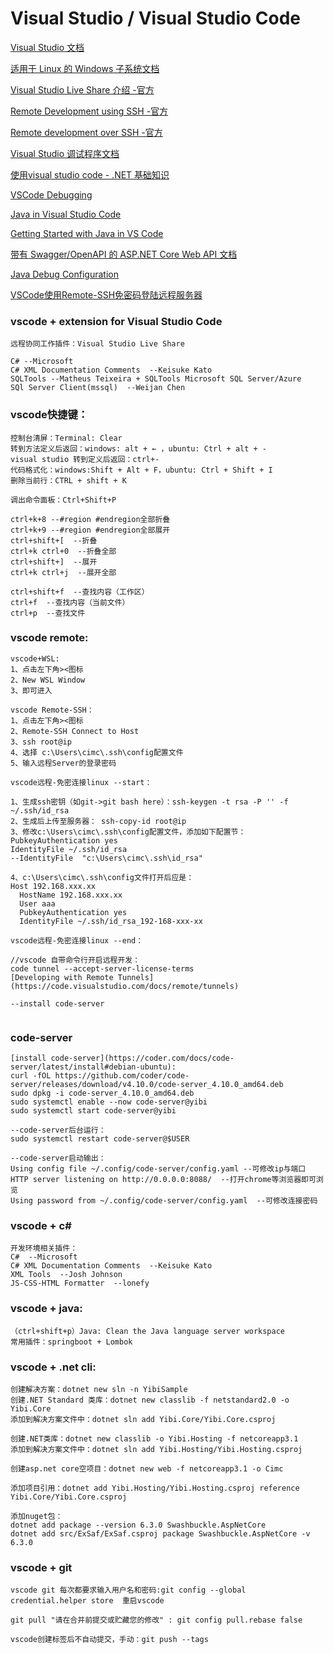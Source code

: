 # Visual Studio / Visual Studio Code

[Visual Studio 文档](https://docs.microsoft.com/zh-cn/visualstudio/windows/?view=vs-2019)

[适用于 Linux 的 Windows 子系统文档](https://docs.microsoft.com/zh-cn/windows/wsl/)

[Visual Studio Live Share 介绍 -官方](https://docs.microsoft.com/zh-cn/visualstudio/liveshare/)

[Remote Development using SSH -官方](https://code.visualstudio.com/docs/remote/ssh)

[Remote development over SSH -官方](https://code.visualstudio.com/docs/remote/ssh-tutorial)

[Visual Studio 调试程序文档](https://docs.microsoft.com/zh-cn/visualstudio/debugger/?view=vs-2019)

[使用visual studio code - .NET 基础知识](https://docs.microsoft.com/zh-cn/dotnet/core/tutorials/library-with-visual-studio-code)

[VSCode Debugging](https://code.visualstudio.com/docs/editor/debugging)

[Java in Visual Studio Code](https://code.visualstudio.com/docs/languages/java)

[Getting Started with Java in VS Code](https://code.visualstudio.com/docs/java/java-tutorial)

[带有 Swagger/OpenAPI 的 ASP.NET Core Web API 文档](https://docs.microsoft.com/zh-cn/aspnet/core/tutorials/web-api-help-pages-using-swagger?view=aspnetcore-6.0)

[Java Debug Configuration](https://github.com/microsoft/vscode-java-debug/blob/master/Configuration.md)

[VSCode使用Remote-SSH免密码登陆远程服务器](https://www.cnblogs.com/pzzrudlf/articles/12287162.html)

### vscode + extension for Visual Studio Code
```
远程协同工作插件：Visual Studio Live Share

C# --Microsoft
C# XML Documentation Comments  --Keisuke Kato
SQLTools --Matheus Teixeira + SQLTools Microsoft SQL Server/Azure
SQl Server Client(mssql)  --Weijan Chen 
```

### vscode快捷键：
```
控制台清屏：Terminal: Clear
转到方法定义后返回：windows: alt + ← ，ubuntu: Ctrl + alt + -
visual studio 转到定义后返回：ctrl+-
代码格式化：windows:Shift + Alt + F，ubuntu: Ctrl + Shift + I
删除当前行：CTRL + shift + K

调出命令面板：Ctrl+Shift+P

ctrl+k+8 --#region #endregion全部折叠
ctrl+k+9 --#region #endregion全部展开
ctrl+shift+[  --折叠
ctrl+k ctrl+0  --折叠全部
ctrl+shift+]  --展开
ctrl+k ctrl+j  --展开全部

ctrl+shift+f  --查找内容（工作区）
ctrl+f  --查找内容（当前文件）
ctrl+p  --查找文件

```

### vscode remote:
```
vscode+WSL:
1、点击左下角><图标
2、New WSL Window
3、即可进入

vscode Remote-SSH：
1、点击左下角><图标
2、Remote-SSH Connect to Host
3、ssh root@ip
4、选择 c:\Users\cimc\.ssh\config配置文件
5、输入远程Server的登录密码

vscode远程-免密连接linux --start：

1、生成ssh密钥（如git->git bash here）：ssh-keygen -t rsa -P '' -f ~/.ssh/id_rsa
2、生成后上传至服务器： ssh-copy-id root@ip
3、修改c:\Users\cimc\.ssh\config配置文件，添加如下配置节：
PubkeyAuthentication yes
IdentityFile ~/.ssh/id_rsa
--IdentityFile  "c:\Users\cimc\.ssh\id_rsa"

4、c:\Users\cimc\.ssh\config文件打开后应是：
Host 192.168.xxx.xx
  HostName 192.168.xxx.xx
  User aaa
  PubkeyAuthentication yes
  IdentityFile ~/.ssh/id_rsa_192-168-xxx-xx

vscode远程-免密连接linux --end：

//vscode 自带命令行开启远程开发：
code tunnel --accept-server-license-terms
[Developing with Remote Tunnels](https://code.visualstudio.com/docs/remote/tunnels)

--install code-server


```

### code-server
```
[install code-server](https://coder.com/docs/code-server/latest/install#debian-ubuntu):
curl -fOL https://github.com/coder/code-server/releases/download/v4.10.0/code-server_4.10.0_amd64.deb
sudo dpkg -i code-server_4.10.0_amd64.deb
sudo systemctl enable --now code-server@yibi
sudo systemctl start code-server@yibi

--code-server后台运行：
sudo systemctl restart code-server@$USER

--code-server启动输出：
Using config file ~/.config/code-server/config.yaml --可修改ip与端口
HTTP server listening on http://0.0.0.0:8088/  --打开chrome等浏览器即可浏览
Using password from ~/.config/code-server/config.yaml  --可修改连接密码

```

### vscode + c#
```
开发环境相关插件：
C#  --Microsoft
C# XML Documentation Comments  --Keisuke Kato
XML Tools  --Josh Johnson
JS-CSS-HTML Formatter  --lonefy

```

### vscode + java:

```
（ctrl+shift+p）Java: Clean the Java language server workspace
常用插件：springboot + Lombok
```

### vscode + .net cli:

```
创建解决方案：dotnet new sln -n YibiSample
创建.NET Standard 类库：dotnet new classlib -f netstandard2.0 -o Yibi.Core
添加到解决方案文件中：dotnet sln add Yibi.Core/Yibi.Core.csproj

创建.NET类库：dotnet new classlib -o Yibi.Hosting -f netcoreapp3.1
添加到解决方案文件中：dotnet sln add Yibi.Hosting/Yibi.Hosting.csproj

创建asp.net core空项目：dotnet new web -f netcoreapp3.1 -o Cimc

添加项目引用：dotnet add Yibi.Hosting/Yibi.Hosting.csproj reference Yibi.Core/Yibi.Core.csproj

添加nuget包：
dotnet add package --version 6.3.0 Swashbuckle.AspNetCore
dotnet add src/ExSaf/ExSaf.csproj package Swashbuckle.AspNetCore -v 6.3.0

```

### vscode + git
```
vscode git 每次都要求输入用户名和密码:git config --global credential.helper store  重启vscode

git pull "请在合并前提交或贮藏您的修改" : git config pull.rebase false

vscode创建标签后不自动提交，手动：git push --tags
```




